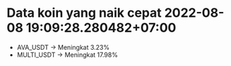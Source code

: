 # Data koin yang naik cepat 2022-08-08 19:09:28.280482+07:00

* AVA_USDT -> Meningkat 3.23%
* MULTI_USDT -> Meningkat 17.98%
